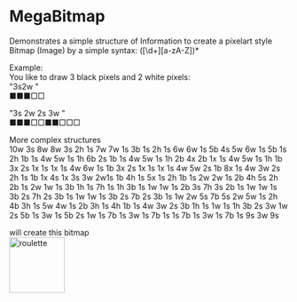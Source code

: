 # MegaBitmap

Demonstrates a simple structure of Information to create a pixelart style Bitmap (Image) by a simple syntax: ([\d+][a-zA-Z])*

Example:  
You like to draw 3 black pixels and 2 white pixels:  
"3s2w "  
■■■□□

"3s 2w 2s 3w "  
■■■□□■■□□□

More complex structures  
10w 3s 8w
8w 3s 2h 1s 7w
7w 1s 3b 1s 2h 1s 6w
6w 1s 5b 4s 5w
6w 1s 5b 1s 2h 1b 1s 4w
5w 1s 1h 6b 2s 1b 1s 4w
5w 1s 1h 2b 4x 2b 1x 1s 4w
5w 1s 1h 1b 3x 2s 1x 1s 1x 1s 4w
6w 1s 1b 3x 2s 1x 1s 1x 1s 4w
5w 2s 1b 8x 1s 4w
3w 2s 2h 1s 1b 1x 4s 1x 3s 3w
2w1s 1b 4h 1s 5x 1s 2h 1b 1s 2w
2w 1s 2b 4h 5s 2h 2b 1s 2w
1w 1s 3b 1h 1s 7h 1s 1h 3b 1s 1w
1w 1s 2b 3s 7h 3s 2b 1s 1w
1w 1s 3b 2s 7h 2s 3b 1s 1w
1w 1s 3b 2s 7b 2s 3b 1s 1w
2w 5s 7b 5s 2w
5w 1s 2h 4b 3h 1s 5w
4w 1s 2b 3h 1s 4h 1b 1s 4w
3w 2s 3b 1h 1s 1w 1s 1h 3b 2s 3w
1w 2s 5b 1s 3w 1s 5b 2s 1w
1s 7b 1s 3w 1s 7b 1s
1s 7b 1s 3w 1s 7b 1s
9s 3w 9s

will create this bitmap  
<img height=100px src="https://e7.pngegg.com/pngimages/261/166/png-clipart-mega-man-2-mega-man-10-mega-man-8-mega-man-zero-2-mega-man-drawing-mega-man-zero-2.png" alt="roulette"/>
